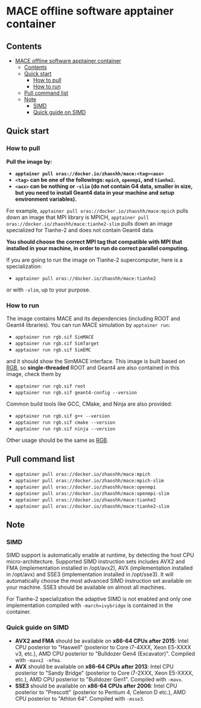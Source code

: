# MACE offline software apptainer container

## Contents

- [MACE offline software apptainer container](#mace-offline-software-apptainer-container)
  - [Contents](#contents)
  - [Quick start](#quick-start)
    - [How to pull](#how-to-pull)
    - [How to run](#how-to-run)
  - [Pull command list](#pull-command-list)
  - [Note](#note)
    - [SIMD](#simd)
    - [Quick guide on SIMD](#quick-guide-on-simd)

## Quick start

### How to pull

**Pull the image by:**

- **`apptainer pull oras://docker.io/zhaoshh/mace:<tag><aux>`**
- **`<tag>` can be one of the followings: `mpich`, `openmpi`, and `tianhe2`.**
- **`<aux>` can be nothing or `-slim` (do not contain G4 data, smaller in size, but you need to install Geant4 data in your machine and setup environment variables).**

For example, `apptainer pull oras://docker.io/zhaoshh/mace:mpich` pulls down an image that MPI library is MPICH, `apptainer pull oras://docker.io/zhaoshh/mace:tianhe2-slim` pulls down an image specialized for Tianhe-2 and does not contain Geant4 data.

**You should choose the correct MPI tag that compatible with MPI that installed in your machine, in order to run do correct parallel computing.** 

If you are going to run the image on Tianhe-2 supercomputer, here is a specialization:

- `apptainer pull oras://docker.io/zhaoshh/mace:tianhe2`

or with `-slim`, up to your purpose.

### How to run

The image contains MACE and its dependencies (including ROOT and Geant4 libraries).
You can run MACE simulation by `apptainer run`:

- `apptainer run rgb.sif SimMACE`
- `apptainer run rgb.sif SimTarget`
- `apptainer run rgb.sif SimEMC`

and it should show the SimMACE interface.
This image is built based on [RGB](https://hub.docker.com/r/zhaoshh/rgb), so **single-threaded** ROOT and Geant4 are also contained in this image, check them by

- `apptainer run rgb.sif root`
- `apptainer run rgb.sif geant4-config --version`

Common build tools like GCC, CMake, and Ninja are also provided:

- `apptainer run rgb.sif g++ --version`
- `apptainer run rgb.sif cmake --version`
- `apptainer run rgb.sif ninja --version`

Other usage should be the same as [RGB](https://hub.docker.com/r/zhaoshh/rgb).

## Pull command list

- `apptainer pull oras://docker.io/zhaoshh/mace:mpich`
- `apptainer pull oras://docker.io/zhaoshh/mace:mpich-slim`
- `apptainer pull oras://docker.io/zhaoshh/mace:openmpi`
- `apptainer pull oras://docker.io/zhaoshh/mace:openmpi-slim`
- `apptainer pull oras://docker.io/zhaoshh/mace:tianhe2`
- `apptainer pull oras://docker.io/zhaoshh/mace:tianhe2-slim`

## Note

### SIMD

SIMD support is automatically enable at runtime, by detecting the host CPU micro-architecture. Supported SIMD instruction sets includes AVX2 and FMA (implementation installed in /opt/avx2), AVX (implementation installed in /opt/avx) and SSE3 (implementation installed in /opt/sse3).
It will automatically choose the most advanced SIMD instruction set available on your machine. SSE3 should be available on almost all machines.

For Tianhe-2 specialization the adaptive SIMD is not enabled and only one implementation compiled with `-march=ivybridge` is contained in the container.

### Quick guide on SIMD

- **AVX2 and FMA** should be available on **x86-64 CPUs after 2015**: Intel CPU posterior to "Haswell" (posterior to Core i7-4XXX, Xeon E5-XXXX v3, etc.), AMD CPU posterior to "Bulldozer Gen4 (Excavator)". Compiled with `-mavx2 -mfma`.
- **AVX** should be available on **x86-64 CPUs after 2013**: Intel CPU posterior to "Sandy Bridge" (posterior to Core i7-2XXX, Xeon E5-XXXX, etc.), AMD CPU posterior to "Bulldozer Gen1". Compiled with `-mavx`.
- **SSE3** should be available on **x86-64 CPUs after 2006**: Intel CPU posterior to "Prescott" (posterior to Pentium 4, Celeron D etc.), AMD CPU posterior to "Athlon 64". Compiled with `-msse3`.
